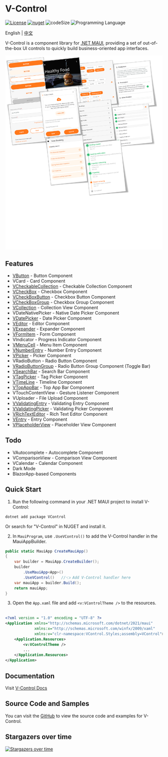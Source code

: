 # V-Control

[![License](https://img.shields.io/badge/license-MIT-blue.svg?style=for-the-badge)](https://github.com/jevonsflash/VControl/blob/master/LICENSE)
[![nuget](https://img.shields.io/nuget/v/VControl.svg?style=for-the-badge)](https://www.nuget.org/packages/VControl)
![codeSize](https://img.shields.io/github/languages/code-size/jevonsflash/VControl.svg?style=for-the-badge)
![Programming Language](https://img.shields.io/github/languages/top/jevonsflash/VControl.svg?style=for-the-badge)

English | [中文](README_zh.md)

V-Control is a component library for [ .NET MAUI](https://dotnet.microsoft.com/zh-cn/apps/maui), providing a set of out-of-the-box UI controls to quickly build business-oriented app interfaces.

![alt text](/docs/assets/banner.png)


## Features

* [VButton](https://vcontrol.matoapp.net/documents/v-button) - Button Component
* VCard - Card Component
* [VCheckableCollection](https://vcontrol.matoapp.net/documents/v-checkable-collection) - Checkable Collection Component
* [VCheckBox](https://vcontrol.matoapp.net/documents/v-checkbox) - Checkbox Component
* [VCheckBoxButton](https://vcontrol.matoapp.net/documents/v-checkbox-button) - Checkbox Button Component
* [VCheckBoxGroup](https://vcontrol.matoapp.net/documents/v-checkbox-group) - Checkbox Group Component
* [VCollection](https://vcontrol.matoapp.net/documents/v-collection) - Collection View Component
* VDateNativePicker - Native Date Picker Component
* [VDatePicker](https://vcontrol.matoapp.net/documents/v-date-picker) - Date Picker Component
* [VEditor](https://vcontrol.matoapp.net/documents/v-editor) - Editor Component
* [VExpander](https://vcontrol.matoapp.net/documents/v-expander) - Expander Component
* [VFormItem](https://vcontrol.matoapp.net/documents/v-form-item) - Form Component
* VIndicator - Progress Indicator Component
* [VMenuCell](https://vcontrol.matoapp.net/documents/v-menu-cell) - Menu Item Component
* [VNumberEntry](https://vcontrol.matoapp.net/documents/v-number-entry) - Number Entry Component
* [VPicker](https://vcontrol.matoapp.net/documents/v-picker) - Picker Component
* VRadioButton - Radio Button Component
* [VRadioButtonGroup](https://vcontrol.matoapp.net/documents/v-radio-button-group) - Radio Button Group Component (Toggle Bar)
* [VSearchBar](https://vcontrol.matoapp.net/documents/v-search-bar) - Search Bar Component
* [VTagPicker](https://vcontrol.matoapp.net/documents/v-tag-picker) - Tag Picker Component
* [VTimeLine](https://vcontrol.matoapp.net/documents/v-time-line) - Timeline Component
* [VTopAppBar](https://vcontrol.matoapp.net/documents/v-top-app-bar) - Top App Bar Component
* VTouchContentView - Gesture Listener Component
* VUploader - File Upload Component
* [VValidatingEntry](https://vcontrol.matoapp.net/documents/v-validating-entry) - Validating Entry Component
* [VValidatingPicker](https://vcontrol.matoapp.net/documents/v-validating-picker) - Validating Picker Component
* [VRichTextEditor](https://vcontrol.matoapp.net/documents/v-rich-text-editor) - Rich Text Editor Component
* [VEntry](https://vcontrol.matoapp.net/documents/v-entry) - Entry Component
* [VPlaceholderView](https://vcontrol.matoapp.net/documents/v-placeholder-view) - Placeholder View Component


## Todo

* VAutocomplete - Autocomplete Component
* VComparisonView - Comparison View Component
* VCalendar - Calendar Component
* Dark Mode
* BlazorApp-based Components

## Quick Start

1. Run the following command in your .NET MAUI project to install V-Control:
   
```bash
dotnet add package VControl
```

Or search for "V-Control" in NUGET and install it.


2. In `MauiProgram`, use `.UseVControl()` to add the V-Control handler in the MauiAppBuilder.

```csharp
public static MauiApp CreateMauiApp()
{
    var builder = MauiApp.CreateBuilder();
    builder
        .UseMauiApp<App>()
        .UseVControl()   //👈 Add V-Control handler here
    var mauiApp = builder.Build();
    return mauiApp;
}
```

3. Open the `App.xaml` file and add `<v:VControlTheme />` to the resources.

```xml

<?xml version = "1.0" encoding = "UTF-8" ?>
<Application xmlns="http://schemas.microsoft.com/dotnet/2021/maui"
             xmlns:x="http://schemas.microsoft.com/winfx/2009/xaml"
             xmlns:v="clr-namespace:VControl.Styles;assembly=VControl">
    <Application.Resources>
        <v:VControlTheme />
        ...
    </Application.Resources>   
</Application>

```

## Documentation

Visit [V-Control Docs](https://vcontrol.matoapp.net/documents/starter)

## Source Code and Samples

You can visit the [GitHub](https://github.com/jevonsflash/VControl) to view the source code and examples for V-Control.

## Stargazers over time
[![Stargazers over time](https://starchart.cc/jevonsflash/V-Control.svg?variant=adaptive)](https://starchart.cc/jevonsflash/V-Control)